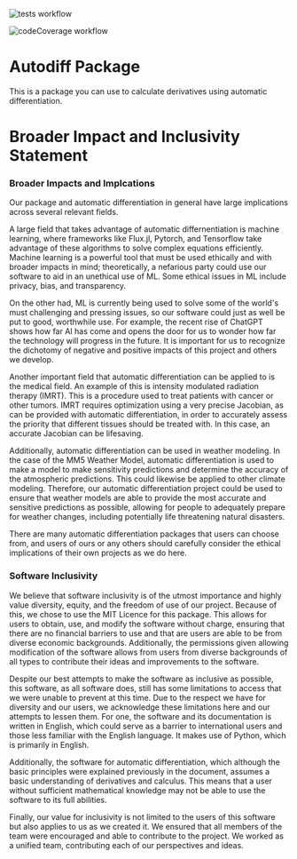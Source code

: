 ![tests workflow](https://github.com/F1erCS/autodiff/actions/workflows/tests.yml/badge.svg)

![codeCoverage workflow](https://github.com/F1erCS/autodiff/actions/workflows/codeCoverage.yml/badge.svg)

<!-- ![tests workflow](https://code.harvard.edu/CS107/team38/actions/workflows/tests.yml/badge.svg)

![codeCoverage workflow](https://code.harvard.edu/CS107/team38/actions/workflows/codeCoverage.yml/badge.svg) -->



# Autodiff Package

This is a package you can use to calculate derivatives using automatic differentiation.

# Broader Impact and Inclusivity Statement

### Broader Impacts and Implcations

Our package and automatic differentiation in general have large implications across several relevant fields.

A large field that takes advantage of automatic differnentiation is machine learning, where frameworks like Flux.jl, Pytorch, and Tensorflow take advantage of these algorithms to solve complex equations efficiently. Machine learning is a powerful tool that must be used ethically and with broader impacts in mind; theoretically, a nefarious party could use our software to aid in an unethical use of ML. Some ethical issues in ML include privacy, bias, and transparency.

On the other had, ML is currently being used to solve some of the world's must challenging and pressing issues, so our software could just as well be put to good, worthwhile use. For example, the recent rise of ChatGPT shows how far AI has come and opens the door for us to wonder how far the technology will progress in the future. It is important for us to recognize the dichotomy of negative and positive impacts of this project and others we develop.

Another important field that automatic differentiation can be applied to is the medical field. An example of this is intensity modulated radiation therapy (IMRT). This is a procedure used to treat patients with cancer or other tumors. IMRT requires optimization using a very precise Jacobian, as can be provided with automatic differentiation, in order to accurately assess the priority that different tissues should be treated with. In this case, an accurate Jacobian can be lifesaving.

Additionally, automatic differentiation can be used in weather modeling. In the case of the MM5 Weather Model, automatic differentiation is used to make a model to make sensitivity predictions and determine the accuracy of the atmospheric predictions. This could likewise be applied to other climate modeling. Therefore, our automatic differentiation project could be used to ensure that weather models are able to provide the most accurate and sensitive predictions as possible, allowing for people to adequately prepare for weather changes, including potentially life threatening natural disasters.

There are many automatic differentiation packages that users can choose from, and users of ours or any others should carefully consider the ethical implications of their own projects as we do here.

### Software Inclusivity

We believe that software inclusivity is of the utmost importance and highly value diversity, equity, and the freedom of use of our project. Because of this, we chose to use the MIT Licence for this package. This allows for users to obtain, use, and modify the software without charge, ensuring that there are no financial barriers to use and that are users are able to be from diverse economic backgrounds. Additionally, the permissions given allowing modification of the software allows from users from diverse backgrounds of all types to contribute their ideas and improvements to the software.

Despite our best attempts to make the software as inclusive as possible, this software, as all software does, still has some limitations to access that we were unable to prevent at this time. Due to the respect we have for diversity and our users, we acknowledge these limitations here and our attempts to lessen them. For one, the software and its documentation is written in English, which could serve as a barrier to international users and those less familiar with the English language. It makes use of Python, which is primarily in English.

Additionally, the software for automatic differentiation, which although the basic principles were explained previously in the document, assumes a basic understanding of derivatives and calculus. This means that a user without sufficient mathematical knowledge may not be able to use the software to its full abilities.

Finally, our value for inclusivity is not limited to the users of this software but also applies to us as we created it. We ensured that all members of the team were encouraged and able to contribute to the project. We worked as a unified team, contributing each of our perspectives and ideas.